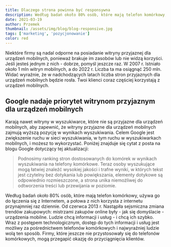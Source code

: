```yaml
---
title: Dlaczego strona powinna być responsywna
description: Według badań około 80% osób, które mają telefon komórkowy, używa go do łączenia się z Internetem, a połowa z nich korzysta z internetu przynajmniej raz dziennie
date: 2021-03-19
author: Przemek
thumbnail: /assets/img/blog/blog-responsive.jpg
tags: ['marketing', 'pozycjonowanie']
color: red
---
```


Niektóre firmy są nadal odporne na posiadanie witryny przyjaznej dla urządzeń mobilnych, ponieważ brakuje im zasobów lub nie widzą korzyści. Jeśli jesteś jednym z nich - dobrze, pomyśl jeszcze raz. W 2007 r. Istniało około 1 mln witryn mobilnych, a do 2022 r. Liczba ta ma osiągnąć 250 mln. Widać wyraźnie, że w nadchodzących latach liczba stron przyjaznych dla urządzeń mobilnych będzie rosła.
Twoi klienci coraz częściej korzystają z urządzeń mobilnych.

## Google nadaje priorytet witrynom przyjaznym dla urządzeń mobilnych

Karają nawet witryny w wyszukiwarce, które nie są przyjazne dla urządzeń mobilnych, aby zapewnić, że witryny przyjazne dla urządzeń mobilnych zajmują wyższą pozycję w wynikach wyszukiwania. Celem Google jest zwiększenie ruchu w sieci wyszukiwania, w tym ruchu w wyszukiwarkach mobilnych, i możesz to wykorzystać. Poniżej znajduje się cytat z posta na blogu Google dotyczący tej aktualizacji:

> Podnosimy ranking stron dostosowanych do komórek w wynikach wyszukiwania na telefony komórkowe. Teraz osoby wyszukujące mogą łatwiej znaleźć wysokiej jakości i trafne wyniki, w których tekst jest czytelny bez dotykania lub powiększania, elementy dotykowe są odpowiednio rozmieszczone, a strona unika niemożliwej do odtworzenia treści lub przewijania w poziomie.

Według badań około 80% osób, które mają telefon komórkowy, używa go do łączenia się z Internetem, a połowa z nich korzysta z internetu przynajmniej raz dziennie. Od czerwca 2013 r. Nastąpiła sejsmiczna zmiana trendów zakupowych: mistrzami zakupów online były - jak się domyślacie - urządzenia mobilne. Ludzie chcą informacji i usług - i chcą ich szybko. Wraz z postępem technologicznym, dostęp do tych informacji i usług jest możliwy za pośrednictwem telefonów komórkowych i najwyraźniej ludzie wolą ten sposób. Firmy, które jeszcze nie przystosowały się do telefonów komórkowych, mogą przegapić okazję do przyciągnięcia klientów.